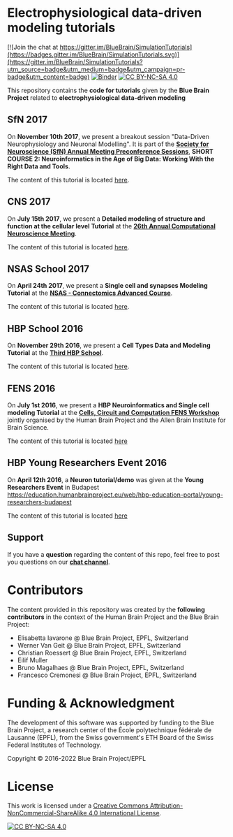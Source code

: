 # Electrophysiological data-driven modeling tutorials

[![Join the chat at https://gitter.im/BlueBrain/SimulationTutorials](https://badges.gitter.im/BlueBrain/SimulationTutorials.svg)](https://gitter.im/BlueBrain/SimulationTutorials?utm_source=badge&utm_medium=badge&utm_campaign=pr-badge&utm_content=badge)
[![Binder](http://mybinder.org/badge.svg)](http://mybinder.org/repo/BlueBrain/SimulationTutorials)
[![CC BY-NC-SA 4.0][cc-by-nc-sa-shield]][cc-by-nc-sa]

This repository contains the **code for tutorials** given by the **Blue Brain Project** related to **electrophysiological data-driven modeling**

## SfN 2017

On **November 10th 2017**, we present a breakout session "Data-Driven Neurophysiology and Neuronal Modelling". It is part of the [**Society for Neuroscience (SfN) Annual Meeting Preconference Sessions**](https://www.sfn.org/annual-meeting/neuroscience-2017/sessions-and-events/sfn-preconference-sessions), **SHORT COURSE 2: Neuroinformatics in the Age of Big Data: Working With the Right Data and Tools**.

The content of this tutorial is located [here](SfN2017/). 

## CNS 2017

On **July 15th 2017**, we present a **Detailed modeling of structure and function at the cellular level Tutorial** at the
[**26th Annual Computational Neuroscience Meeting**](http://www.cnsorg.org/cns-2017-tutorials).

The content of this tutorial is located [here](CNS2017/).


## NSAS School 2017

On **April 24th 2017**, we present a **Single cell and synapses Modeling Tutorial** at the 
[**NSAS - Connectomics Advanced Course**](http://www.nsas.it/courses-workshops/advanced-courses/connectomics/).

The content of this tutorial is located [here](NSAS2017/).


## HBP School 2016

On **November 29th 2016**, we present a **Cell Types Data and Modeling Tutorial** at the 
[**Third HBP School**](https://education.humanbrainproject.eu/web/third-hbp-school).

The content of this tutorial is located [here](HBPSchool2016/).

## FENS 2016

On **July 1st 2016**, we present a **HBP Neuroinformatics and Single cell modeling Tutorial** at the 
[**Cells, Circuit and Computation FENS Workshop**](http://www.alleninstitute.org/what-we-do/brain-science/events-training/events/fens-2016/)
jointly organised by the Human Brain Project and the Allen Brain Institute for Brain Science.

The content of this tutorial is located [here](FENS2016/)

## HBP Young Researchers Event 2016

On **April 12th 2016**, a **Neuron tutorial/demo** was given at the **Young Researchers Event** in Budapest https://education.humanbrainproject.eu/web/hbp-education-portal/young-researchers-budapest

The content of this tutorial is located [here](YRE2016/)

## Support

If you have a **question** regarding the content of this repo, feel free to post you questions on our [**chat channel**](https://gitter.im/BlueBrain/SimulationTutorials).

# Contributors

The content provided in this repository was created by the **following contributors** in the context of the Human Brain Project and the Blue Brain Project:

* Elisabetta Iavarone @ Blue Brain Project, EPFL, Switzerland
* Werner Van Geit @ Blue Brain Project, EPFL, Switzerland
* Christian Roessert @ Blue Brain Project, EPFL, Switzerland
* Eilif Muller
* Bruno Magalhaes @ Blue Brain Project, EPFL, Switzerland
* Francesco Cremonesi @ Blue Brain Project, EPFL, Switzerland

# Funding & Acknowledgment
 
The development of this software was supported by funding to the Blue Brain Project, a research center of the École polytechnique fédérale de Lausanne (EPFL), from the Swiss government's ETH Board of the Swiss Federal Institutes of Technology.
 
Copyright © 2016-2022 Blue Brain Project/EPFL

# License

This work is licensed under a
[Creative Commons Attribution-NonCommercial-ShareAlike 4.0 International License][cc-by-nc-sa].

[![CC BY-NC-SA 4.0][cc-by-nc-sa-image]][cc-by-nc-sa]

[cc-by-nc-sa]: http://creativecommons.org/licenses/by-nc-sa/4.0/
[cc-by-nc-sa-image]: https://licensebuttons.net/l/by-nc-sa/4.0/88x31.png
[cc-by-nc-sa-shield]: https://img.shields.io/badge/License-CC%20BY--NC--SA%204.0-lightgrey.svg
